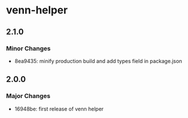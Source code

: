 # venn-helper

## 2.1.0

### Minor Changes

- 8ea9435: minify production build and add types field in package.json

## 2.0.0

### Major Changes

- 16948be: first release of venn helper
